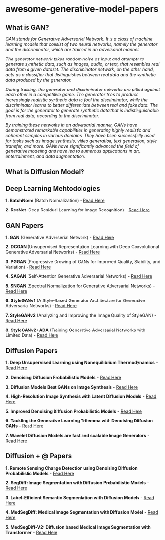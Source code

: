 awesome-generative-model-papers
====================

What is GAN? 
--------------
_GAN stands for Generative Adversarial Network. It is a class of machine learning models that consist of two neural networks, namely the generator and the discriminator, which are trained in an adversarial manner._

_The generator network takes random noise as input and attempts to generate synthetic data, such as images, audio, or text, that resembles real data from a given dataset. The discriminator network, on the other hand, acts as a classifier that distinguishes between real data and the synthetic data produced by the generator._

_During training, the generator and discriminator networks are pitted against each other in a competitive game. The generator tries to produce increasingly realistic synthetic data to fool the discriminator, while the discriminator learns to better differentiate between real and fake data. The goal is for the generator to generate synthetic data that is indistinguishable from real data, according to the discriminator._

_By training these networks in an adversarial manner, GANs have demonstrated remarkable capabilities in generating highly realistic and coherent samples in various domains. They have been successfully used for tasks such as image synthesis, video generation, text generation, style transfer, and more. GANs have significantly advanced the field of generative modeling and have led to numerous applications in art, entertainment, and data augmentation._

What is Diffusion Model?
----
Deep Learning Mehtodologies
-----
**1. BatchNorm** (Batch Normalization) - [Read Here](https://arxiv.org/abs/1502.03167)

**2. ResNet** (Deep Residual Learning for Image Recognition) - [Read Here](https://www.cv-foundation.org/openaccess/content_cvpr_2016/papers/He_Deep_Residual_Learning_CVPR_2016_paper.pdf)

GAN Papers 
-----------------
**1. GAN** (Generative Adverserial Network) - [Read Here](https://arxiv.org/abs/1406.2661)

**2. DCGAN** (Unsupervised Representation Learning with Deep Convolutional Generative Adversarial Networks) - [Read Here](https://arxiv.org/abs/1511.06434)

**3. PGGAN** (Progressive Growing of GANs for Improved Quality, Stability, and Variation) - [Read Here](https://research.nvidia.com/sites/default/files/pubs/2017-10_Progressive-Growing-of/karras2018iclr-paper.pdf)

**4. SAGAN** (Self-Attention Generative Adversarial Networks) - [Read Here](https://arxiv.org/abs/1805.08318)

**5. SNGAN** (Spectral Normalization for Generative Adversarial Networks) - [Read Here](https://arxiv.org/abs/1802.05957)

**6. StyleGANv1** (A Style-Based Generator Architecture for Generative Adversarial Networks) - [Read Here](https://arxiv.org/abs/1812.04948)

**7. StyleGANv2** (Analyzing and Improving the Image Quality of StyleGAN) - [Read Here](https://arxiv.org/abs/1912.04958)

**8. StyleGANv2+ADA** (Training Generative Adversarial Networks with Limited Data) - [Read Here](https://arxiv.org/abs/2006.06676)


Diffusion Papers
-------
**1. Deep Unsupervised Learning using Nonequilibrium Thermodynamics** - [Read Here](https://arxiv.org/abs/1503.03585)

**2. Denoising Diffusion Probabilistic Models** - [Read Here](https://arxiv.org/abs/2006.11239)

**3. Diffusion Models Beat GANs on Image Synthesis** - [Read Here](https://arxiv.org/abs/2105.05233)

**4. High-Resolution Image Synthesis with Latent Diffusion Models** - [Read Here](https://arxiv.org/abs/2112.10752)

**5. Improved Denoising Diffusion Probabilistic Models** - [Read Here](https://arxiv.org/abs/2102.09672)

**6. Tackling the Generative Learning Trilemma with Denoising Diffusion GANs** - [Read Here](https://arxiv.org/abs/2112.07804)

**7. Wavelet Diffusion Models are fast and scalable Image Generators** - [Read Here](https://arxiv.org/abs/2211.16152)

Diffusion + @ Papers
--- 
**1. Remote Sensing Change Detection using Denoising Diffusion Probabilistic Models** - [Read Here](https://arxiv.org/abs/2206.11892)

**2. SegDiff: Image Segmentation with Diffusion Probabilistic Models** - [Read Here](https://arxiv.org/abs/2112.00390)

**3. Label-Efficient Semantic Segmentation with Diffusion Models** - [Read Here](https://arxiv.org/abs/2112.03126)

**4. MedSegDiff: Medical Image Segmentation with Diffusion Model** - [Read Here](https://arxiv.org/abs/2301.11798)

**5. MedSegDiff-V2: Diffusion based Medical Image Segmentation with Transformer** - [Read Here](https://arxiv.org/abs/2301.11798)
